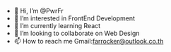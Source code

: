 - 👋 Hi, I’m @PwrFr
- 👀 I’m interested in FrontEnd Development
- 🌱 I’m currently learning React
- 💞️ I’m looking to collaborate on Web Design
- 📫 How to reach me Gmail:farrocker@outlook.co.th

<!---
PwrFr/PwrFr is a ✨ special ✨ repository because its `README.md` (this file) appears on your GitHub profile.
You can click the Preview link to take a look at your changes.
--->
